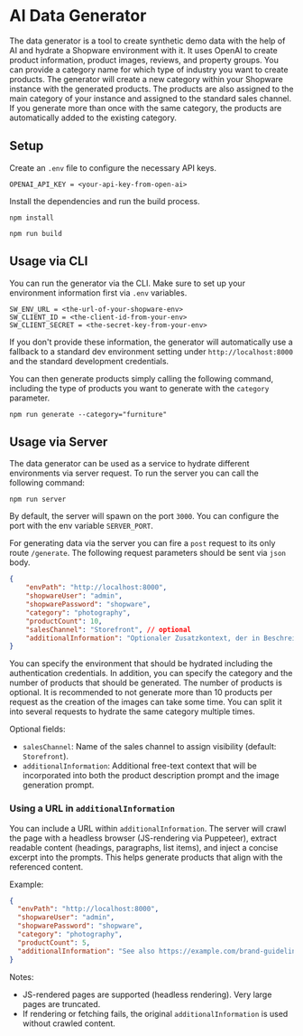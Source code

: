 # AI Data Generator

The data generator is a tool to create synthetic demo data with the help of AI and hydrate a Shopware environment with it. It uses OpenAI to create product information, product images, reviews, and property groups. You can provide a category name for which type of industry you want to create products. The generator will create a new category within your Shopware instance with the generated products. The products are also assigned to the main category of your instance and assigned to the standard sales channel. If you generate more than once with the same category, the products are automatically added to the existing category.

## Setup

Create an `.env` file to configure the necessary API keys.

```
OPENAI_API_KEY = <your-api-key-from-open-ai>
```

Install the dependencies and run the build process.

```
npm install
```

```
npm run build
```

## Usage via CLI

You can run the generator via the CLI. Make sure to set up your environment information first via `.env` variables.

```
SW_ENV_URL = <the-url-of-your-shopware-env>
SW_CLIENT_ID = <the-client-id-from-your-env>
SW_CLIENT_SECRET = <the-secret-key-from-your-env>
```

If you don't provide these information, the generator will automatically use a fallback to a standard dev environment setting under `http://localhost:8000` and the standard development credentials.

You can then generate products simply calling the following command, including the type of products you want to generate with the `category` parameter.

```
npm run generate --category="furniture"
```

## Usage via Server

The data generator can be used as a service to hydrate different environments via server request. To run the server you can call the following command:

```
npm run server
```

By default, the server will spawn on the port `3000`. You can configure the port with the env variable `SERVER_PORT`.

For generating data via the server you can fire a `post` request to its only route `/generate`. The following request parameters should be sent via `json` body.

```JSON
{
    "envPath": "http://localhost:8000",
    "shopwareUser": "admin",
    "shopwarePassword": "shopware",
    "category": "photography",
    "productCount": 10,
    "salesChannel": "Storefront", // optional
    "additionalInformation": "Optionaler Zusatzkontext, der in Beschreibung und Bild einfließt" // optional
}
```

You can specify the environment that should be hydrated including the authentication credentials. In addition, you can specify the category and the number of products that should be generated. The number of products is optional. It is recommended to not generate more than 10 products per request as the creation of the images can take some time. You can split it into several requests to hydrate the same category multiple times.

Optional fields:

- `salesChannel`: Name of the sales channel to assign visibility (default: `Storefront`).
- `additionalInformation`: Additional free-text context that will be incorporated into both the product description prompt and the image generation prompt.

### Using a URL in `additionalInformation`

You can include a URL within `additionalInformation`. The server will crawl the page with a headless browser (JS-rendering via Puppeteer), extract readable content (headings, paragraphs, list items), and inject a concise excerpt into the prompts. This helps generate products that align with the referenced content.

Example:

```json
{
  "envPath": "http://localhost:8000",
  "shopwareUser": "admin",
  "shopwarePassword": "shopware",
  "category": "photography",
  "productCount": 5,
  "additionalInformation": "See also https://example.com/brand-guidelines for tone, materials and target audience"
}
```

Notes:

- JS-rendered pages are supported (headless rendering). Very large pages are truncated.
- If rendering or fetching fails, the original `additionalInformation` is used without crawled content.
